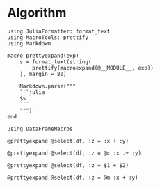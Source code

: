 # Algorithm

```@example 1
using JuliaFormatter: format_text
using MacroTools: prettify
using Markdown

macro prettyexpand(exp)
    s = format_text(string(
        prettify(macroexpand(@__MODULE__, exp))
    ), margin = 80)

    Markdown.parse("""
    ```julia
    $s
    ```
    """)
end
```

```@example 1
using DataFrameMacros

@prettyexpand @select(df, :z = :x + :y)
```

```@example 1
@prettyexpand @select(df, :z = @c :x .+ :y)
```

```@example 1
@prettyexpand @select(df, :z = $1 + $2)
```

```@example 1
@prettyexpand @select(df, :z = @m :x + :y)
```